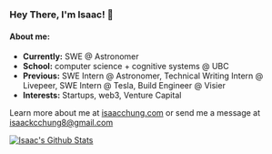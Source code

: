 ### Hey There, I'm Isaac! 👋

#### About me:
- **Currently:** SWE @ Astronomer
- **School:** computer science + cognitive systems @ UBC
- **Previous:** SWE Intern @ Astronomer, Technical Writing Intern @ Livepeer, SWE Intern @ Tesla, Build Engineer @ Visier
- **Interests:** Startups, web3, Venture Capital

Learn more about me at [isaacchung.com](https://isaacchung.com) or send me a message at isaackcchung8@gmail.com

<a href="#stats" align="center">
    <img align="center" alt="Isaac's Github Stats" src="https://github-readme-stats.vercel.app/api?username=ichung08&count_private=true&show_icons=true&include_all_commits=true&show_owner=true"/>
</a>
